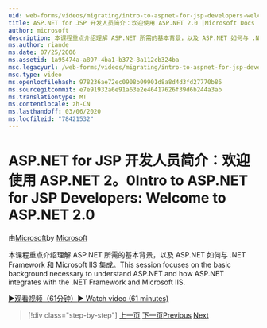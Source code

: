 ```yaml
---
uid: web-forms/videos/migrating/intro-to-aspnet-for-jsp-developers-welcome-to-aspnet-20
title: ASP.NET for JSP 开发人员简介：欢迎使用 ASP.NET 2.0 |Microsoft Docs
author: microsoft
description: 本课程重点介绍理解 ASP.NET 所需的基本背景，以及 ASP.NET 如何与 .NET Framework 和 Microsoft IIS 集成。
ms.author: riande
ms.date: 07/25/2006
ms.assetid: 1a95474a-a897-4ba1-b372-8a112cb324ba
msc.legacyurl: /web-forms/videos/migrating/intro-to-aspnet-for-jsp-developers-welcome-to-aspnet-20
msc.type: video
ms.openlocfilehash: 978236ae72ec0908b09901d8a8d4d3fd27770b86
ms.sourcegitcommit: e7e91932a6e91a63e2e46417626f39d6b244a3ab
ms.translationtype: MT
ms.contentlocale: zh-CN
ms.lasthandoff: 03/06/2020
ms.locfileid: "78421532"
---
```

# <a name="intro-to-aspnet-for-jsp-developers-welcome-to-aspnet-20"></a><span data-ttu-id="8f3f2-103">ASP.NET for JSP 开发人员简介：欢迎使用 ASP.NET 2。0</span><span class="sxs-lookup"><span data-stu-id="8f3f2-103">Intro to ASP.NET for JSP Developers: Welcome to ASP.NET 2.0</span></span>

<span data-ttu-id="8f3f2-104">由[Microsoft](https://github.com/microsoft)</span><span class="sxs-lookup"><span data-stu-id="8f3f2-104">by [Microsoft](https://github.com/microsoft)</span></span>

<span data-ttu-id="8f3f2-105">本课程重点介绍理解 ASP.NET 所需的基本背景，以及 ASP.NET 如何与 .NET Framework 和 Microsoft IIS 集成。</span><span class="sxs-lookup"><span data-stu-id="8f3f2-105">This session focuses on the basic background necessary to understand ASP.NET and how ASP.NET integrates with the .NET Framework and Microsoft IIS.</span></span>

[<span data-ttu-id="8f3f2-106">&#9654;观看视频（61分钟）</span><span class="sxs-lookup"><span data-stu-id="8f3f2-106">&#9654; Watch video (61 minutes)</span></span>](https://channel9.msdn.com/Blogs/ASP-NET-Site-Videos/intro-to-aspnet-for-jsp-developers-welcome-to-aspnet-20)

> [!div class="step-by-step"]
> <span data-ttu-id="8f3f2-107">[上一页](migrating-from-classic-asp-to-aspnet.md)
> [下一页](intro-to-aspnet-for-jsp-developers-building-applications.md)</span><span class="sxs-lookup"><span data-stu-id="8f3f2-107">[Previous](migrating-from-classic-asp-to-aspnet.md)
[Next](intro-to-aspnet-for-jsp-developers-building-applications.md)</span></span>
